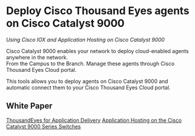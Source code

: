 Deploy Cisco Thousand Eyes agents on Cisco Catalyst 9000
=====================================
_Using Cisco IOX and Application Hosting on Cisco Catalyst 9000_

Cisco Catalyst 9000 enables your network to deploy cloud-enabled agents anywhere in the network.  
From the Campus to the Branch. Manage these agents through Cisco Thousand Eyes Cloud portal.

This tools allows you to deploy agents on Cisco Catalyst 9000 and automatic connect them to your Cisco Thousand Eyes Cloud portal.

## White Paper
[ThousandEyes for Application Delivery](https://www.thousandeyes.com/resources/application-delivery-white-paper)
[Application Hosting on the Cisco Catalyst 9000 Series Switches](https://www.cisco.com/c/dam/en/us/products/collateral/switches/catalyst-9300-series-switches/white-paper-c87-742415.pdf)